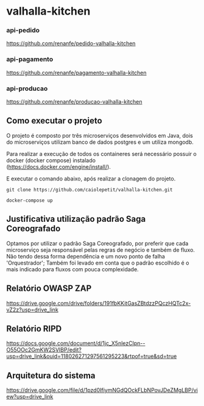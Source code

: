 # valhalla-kitchen

### api-pedido
https://github.com/renanfe/pedido-valhalla-kitchen

### api-pagamento
https://github.com/renanfe/pagamento-valhalla-kitchen

### api-producao
https://github.com/renanfe/producao-valhalla-kitchen

## Como executar o projeto
O projeto é composto por três microserviços desenvolvidos em Java, dois do microserviços utilizam banco de dados postgres e um utiliza mongodb.

Para realizar a execução de todos os containeres será necessário possuir o docker (docker compose) instalado (https://docs.docker.com/engine/install/).

E executar o comando abaixo, após realizar a clonagem do projeto.

```git clone https://github.com/caiolepetit/valhalla-kitchen.git```

```docker-compose up```

## Justificativa utilização padrão Saga Coreografado
Optamos por utilizar o padrão Saga Coreografado, por preferir que cada microserviço seja responsável pelas regras de negócio e também de fluxo. Não tendo dessa forma dependência e um novo ponto de falha 'Orquestrador';
Também foi levado em conta que o padrão escolhido é o mais indicado para fluxos com pouca complexidade.

## Relatório OWASP ZAP
https://drive.google.com/drive/folders/191fbKKitGasZBtdzzPQczHQTc2x-vZ2z?usp=drive_link

## Relatório RIPD
https://docs.google.com/document/d/1jc_X5nlezCIpn--O55OOc2GmKW2SVIBP/edit?usp=drive_link&ouid=118026271297561295223&rtpof=true&sd=true

## Arquitetura do sistema
https://drive.google.com/file/d/1pzd0IfiymNGdQOckFLbNPovJDeZMgLBP/view?usp=drive_link
